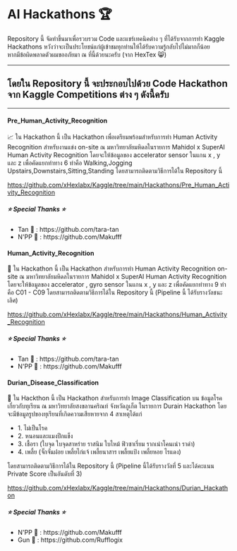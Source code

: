 # AI Hackathons 🏆
 
<p>
 Repository นี้ จัดทำขึ้นมาเพื่อรวบรวม Code และแชร์เทคนิคต่าง ๆ ที่ได้รับจากการทำ Kaggle Hackathons หวังว่าจะเป็นประโยชน์แก่ผู้เข้าชมทุกท่านให้ได้รับความรู้กลับไปไม่มากก็น้อย <br> หากมีข้อผิดพลาดตัวผมขออภัยมา ณ ที่นี้ด้วยนะครับ (จาก HexTex 😸)
</p>

<hr>

## โดยใน Repository นี้ จะประกอบไปด้วย Code Hackathon จาก Kaggle Competitions ต่าง ๆ ดังนี้ครับ 

<hr>

#### Pre_Human_Activity_Recognition

<p>
 📈 ใน Hackathon นี้ เป็น Hackathon เพื่อเตรียมพร้อมสำหรับการทำ Human Activity Recognition สำหรับงานแข่ง on-site ณ มหาวิทยาลัยมหิดลในรายการ Mahidol x SuperAI Human Activity Recognition โดยจะให้ข้อมูลของ accelerator sensor ในแกน x , y และ z เพื่อคัดแยกท่าทาง 6 ท่าคือ Walking,Jogging Upstairs,Downstairs,Sitting,Standing โดยสามารถติดตามวิธีการได้ใน Repository นี้ 
</p>

https://github.com/xHexlabx/Kaggle/tree/main/Hackathons/Pre_Human_Activity_Recognition

##### ⭐ Special Thanks ⭐ 
 <p>
  <ul>
   <li>Tan 👾 : https://github.com/tara-tan</li>
   <li>N'PP 🦆 : https://github.com/Makufff</li>
  </ul>
</p>

#### Human_Activity_Recognition

<p>
 🥇 ใน Hackathon นี้ เป็น Hackathon สำหรับการทำ Human Activity Recognition on-site ณ มหาวิทยาลัยมหิดลในรายการ Mahidol x SuperAI Human Activity Recognition โดยจะให้ข้อมูลของ accelerator , gyro sensor ในแกน x , y และ z เพื่อคัดแยกท่าทาง 9 ท่าคือ C01 - C09 โดยสามารถติดตามวิธีการได้ใน Repository นี้ (Pipeline นี้ ได้รับรางวัลชนะเลิศ)
</p>

https://github.com/xHexlabx/Kaggle/tree/main/Hackathons/Human_Activity_Recognition

##### ⭐ Special Thanks ⭐ 
 <p>
  <ul>
   <li>Tan 👾 : https://github.com/tara-tan</li>
   <li>N'PP 🦆 : https://github.com/Makufff</li>
  </ul>
</p>

#### Durian_Disease_Classification

<p> 🍐 ใน Hackthon นี้ เป็น Hackathon สำหรับการทำ Image Classification บน ข้อมูลโรคเกี่ยวกับทุเรียน ณ มหาวิทยาลัยสงขลานคริณท์ จังหวัดภูเก็ต ในรายการ Durain Hackathon โดยจะมีข้อมูลรูปของทุเรียนที่เกิดความเสียหายจาก 4 สาเหตุได้แก่ 
  <ul>
    <li>1. ไม่เป็นโรค </li>
    <li>2. หนอนและแมงปีกแข็ง </li>
    <li>3. เชื้อรา ​​(ใบจุด ใบจุดสาหร่าย ราสนิม ใบไหม้ ฟิวซาเรี่ยม รากเน่าโคนเน่า ราดำ) </li>
    <li>4. เพลี้ย (จั๊กจั่นฝอย เพลี้ยไก่แจ้ เพลี้ยนาสาร เพลี้ยแป้ง เพลี้ยหอย ไรแดง) </li>
   </ul>
   โดยสามารถติดตามวิธีการได้ใน Repository นี้ (Pipeline นี้ได้รับรางวัลที่ 5 และได้คะแนน Private Score เป็นอันดับที่ 3)

</p>

https://github.com/xHexlabx/Kaggle/tree/main/Hackathons/Durian_Hackathon

##### ⭐ Special Thanks ⭐ 
 <p>
  <ul>
   <li>N'PP 🦆 : https://github.com/Makufff</li>
   <li>Gun 🐰 : https://github.com/Rufflogix</li>
  </ul>
</p>
